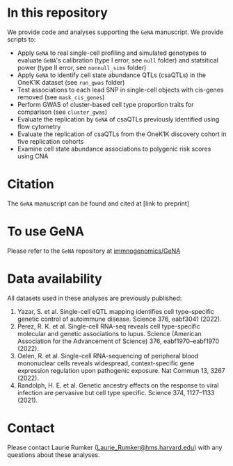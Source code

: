 # In this repository
We provide code and analyses supporting the `GeNA` manuscript. We provide scripts to:
- Apply `GeNA` to real single-cell profiling and simulated genotypes to evaluate `GeNA`'s calibration (type I error, see `null` folder) and statsitical power (type II error, see `nonnull_sims` folder)
- Apply `GeNA` to identify cell state abundance QTLs (csaQTLs) in the OneK1K dataset (see `run_gwas` folder)
- Test associations to each lead SNP in single-cell objects with cis-genes removed (see `mask_cis_genes`)
- Perform GWAS of cluster-based cell type proportion traits for comparison (see `cluster_gwas`)
- Evaluate the replication by `GeNA` of csaQTLs previously identified using flow cytometry
- Evaluate the replication of csaQTLs from the OneK1K discovery cohort in five replication cohorts
- Examine cell state abundance associations to polygenic risk scores using CNA

# Citation
The `GeNA` manuscript can be found and cited at
[link to preprint]

# To use GeNA
Please refer to the `GeNA` repository at [immnogenomics/GeNA](https://github.com/immunogenomics/GeNA)

# Data availability
All datasets used in these analyses are previously published:
1. Yazar, S. et al. Single-cell eQTL mapping identifies cell type–specific genetic control of autoimmune disease. Science 376, eabf3041 (2022).
2. Perez, R. K. et al. Single-cell RNA-seq reveals cell type-specific molecular and genetic associations to lupus. Science (American Association for the Advancement of Science) 376, eabf1970–eabf1970 (2022).
3. Oelen, R. et al. Single-cell RNA-sequencing of peripheral blood mononuclear cells reveals widespread, context-specific gene expression regulation upon pathogenic exposure. Nat Commun 13, 3267 (2022).
4. Randolph, H. E. et al. Genetic ancestry effects on the response to viral infection are pervasive but cell type specific. Science 374, 1127–1133 (2021).

# Contact
Please contact Laurie Rumker (Laurie_Rumker@hms.harvard.edu) with any questions about these analyses.
